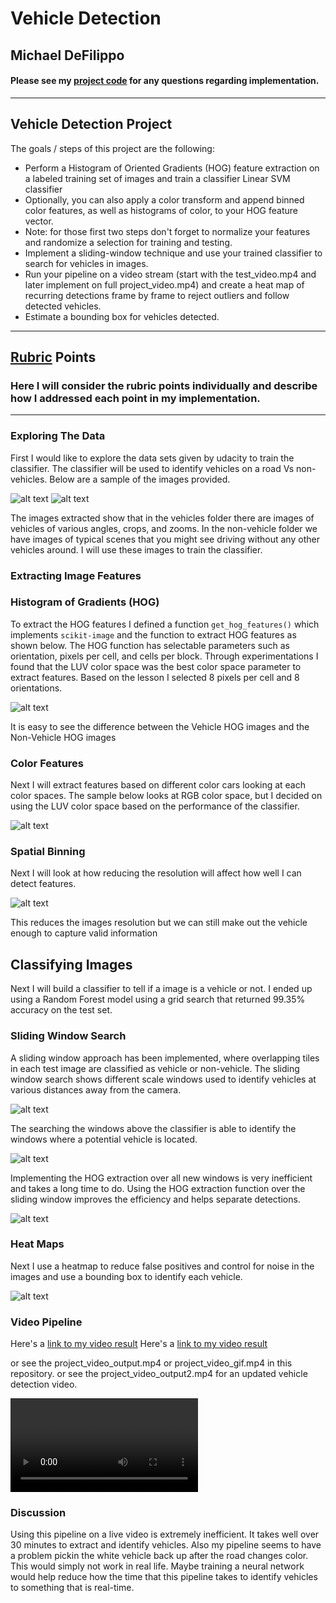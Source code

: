 # Vehicle Detection


## Michael DeFilippo

#### Please see my [project code](https://github.com/mikedef/CarND-Vehicle-Detection/blob/master/Vehicle_Detection.ipynb) for any questions regarding implementation.
---

**Vehicle Detection Project**
---

The goals / steps of this project are the following:

   - Perform a Histogram of Oriented Gradients (HOG) feature extraction on a labeled training set of images and train a classifier Linear SVM classifier
   - Optionally, you can also apply a color transform and append binned color features, as well as histograms of color, to your HOG feature vector.
   - Note: for those first two steps don't forget to normalize your features and randomize a selection for training and testing.
   - Implement a sliding-window technique and use your trained classifier to search for vehicles in images.
   - Run your pipeline on a video stream (start with the test_video.mp4 and later implement on full project_video.mp4) and create a heat map of recurring detections frame by frame to reject outliers and follow detected vehicles.
   - Estimate a bounding box for vehicles detected.

---

[//]: # (Image References)

[image1]: ./output_images/vehicles.png "vehicles"
[image2]: ./output_images/non_vehicles.png "non-vehicles"
[image3]: ./output_images/hog_examples.png "HOG Example"
[image4]: ./output_images/color_hist.png "color hist"
[image5]: ./output_images/spatial_bin.png "spatial binning"
[image6]: ./output_images/search_windows_separate.png "sliding window search"
[image7]: ./output_images/located_cars.png "located cars"
[image8]: ./output_images/vehicle_final_efficient.png "finding vehicles"
[image9]: ./output_images/heatmap.png "heat map"

[video14]: ./project_video_output.mp4 "Video"
[video15]: ./project_video_gif.mp4 "Video"

## [Rubric](https://review.udacity.com/#!/rubrics/513/view) Points

### Here I will consider the rubric points individually and describe how I addressed each point in my implementation.  

---

### Exploring The Data

First I would like to explore the data sets given by udacity to train the classifier. The classifier will be used to identify vehicles on a road Vs non-vehicles. Below are a sample of the images provided.

![alt text][image1]
![alt text][image2]

The images extracted show that in the vehicles folder there are images of vehicles of various angles, crops, and zooms. In the non-vehicle folder we have images of typical scenes that you might see driving without any other vehicles around. I will use these images to train the classifier.

### Extracting Image Features 
### Histogram of Gradients (HOG)

To extract the HOG features I defined a function  `get_hog_features()` which implements `scikit-image` and the function to extract HOG features as shown below. The HOG function has selectable parameters such as orientation, pixels per cell, and cells per block. Through experimentations I found that the LUV color space was the best color space parameter to extract features. Based on the lesson I selected 8 pixels per cell and 8 orientations.

![alt text][image3]

It is easy to see the difference between the Vehicle HOG images and the Non-Vehicle HOG images

### Color Features

Next I will extract features based on different color cars looking at each color spaces. The sample below looks at RGB color space, but I decided on using the LUV color space based on the performance of the classifier.

![alt text][image4]

### Spatial Binning

Next I will look at how reducing the resolution will affect how well I can detect features. 


![alt text][image5]

This reduces the images resolution but we can still make out the vehicle enough to capture valid information

## Classifying Images

Next I will build a classifier to tell if a image is a vehicle or not. I ended up using a Random Forest model using a grid search that returned 99.35% accuracy on the test set. 

### Sliding Window Search

A sliding window approach has been implemented, where overlapping tiles in each test image are classified as vehicle or non-vehicle. The sliding window search shows different scale windows used to identify vehicles at various distances away from the camera. 

![alt text][image6]

The searching the windows above the classifier is able to identify the windows where a potential vehicle is located. 

![alt text][image7]

Implementing the HOG extraction over all new windows is very inefficient and takes a long time to do. Using the HOG extraction function over the sliding window improves the efficiency and helps separate detections.

![alt text][image8]

### Heat Maps

Next I use a heatmap to reduce false positives and control for noise in the images and use a bounding box to identify each vehicle.

![alt text][image9]

### Video Pipeline
Here's a [link to my video result](https://youtu.be/Rt7aAEs6CCQ)
Here's a [link to my video result](https://youtu.be/7A0Rvv75agA)

or see the project_video_output.mp4 or project_video_gif.mp4 in this repository. 
or see the project_video_output2.mp4 for an updated vehicle detection video. 

![Alt Text](project_video_gif.mp4)

### Discussion

Using this pipeline on a live video is extremely inefficient. It takes well over 30 minutes to extract and identify vehicles. Also my pipeline seems to have a problem pickin the white vehicle back up after the road changes color. This would simply not work in real life. Maybe training a neural network would help reduce how the time that this pipeline takes to identify vehicles to something that is real-time. 


